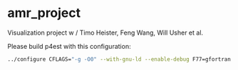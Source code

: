 # amr_project
Visualization project w / Timo Heister, Feng Wang, Will Usher et al.


Please build p4est with this configuration:
```bash
../configure CFLAGS="-g -O0" --with-gnu-ld --enable-debug F77=gfortran FC=gfortran --enable-mpi --enable-static=no --disable-memalign CPPFLAGS=-DSC_NOCOUNT_MALLOC
```
